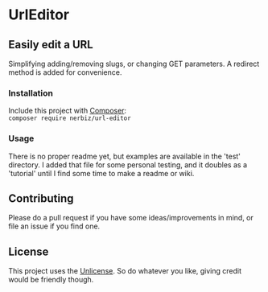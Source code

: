 # UrlEditor

## Easily edit a URL

Simplifying adding/removing slugs, or changing GET parameters. A redirect method is added for convenience.

### Installation

Include this project with [Composer](https://getcomposer.org/):  
```composer require nerbiz/url-editor```

### Usage

There is no proper readme yet, but examples are available in the 'test' directory. I added that file for some personal testing, and it doubles as a 'tutorial' until I find some time to make a readme or wiki.

## Contributing

Please do a pull request if you have some ideas/improvements in mind, or file an issue if you find one.

## License

This project uses the [Unlicense](http://unlicense.org/). So do whatever you like, giving credit would be friendly though.

